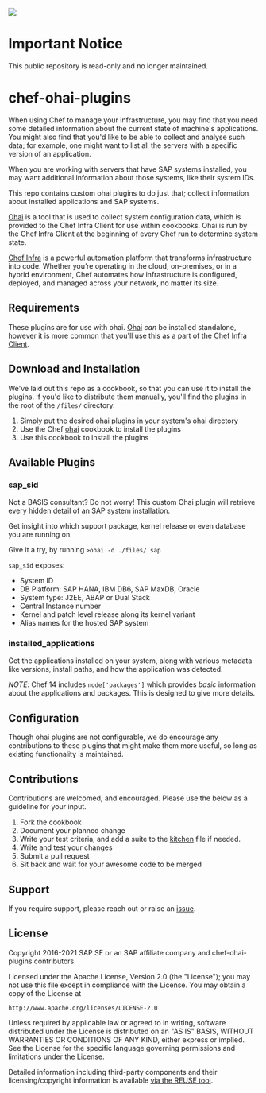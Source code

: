 ![](https://img.shields.io/badge/STATUS-NOT%20CURRENTLY%20MAINTAINED-red.svg?longCache=true&style=flat)

# Important Notice
This public repository is read-only and no longer maintained.

# chef-ohai-plugins

When using Chef to manage your infrastructure, you may find that you need some
detailed information about the current state of machine's applications.  You
might also find that you'd like to be able to collect and analyse such data; for
example, one might want to list all the servers with a specific version of an
application.

When you are working with servers that have SAP systems installed, you may want
additional information about those systems, like their system IDs.

This repo contains custom ohai plugins to do just that; collect information
about installed applications and SAP systems.

[Ohai](https://docs.chef.io/ohai.html) is a tool that is used to collect system
configuration data, which is provided to the Chef Infra Client for use within
cookbooks. Ohai is run by the Chef Infra Client at the beginning of every Chef
run to determine system state.

[Chef Infra](https://docs.chef.io/chef_overview.html) is a powerful automation
platform that transforms infrastructure into code. Whether you’re operating in
the cloud, on-premises, or in a hybrid environment, Chef automates how
infrastructure is configured, deployed, and managed across your network, no
matter its size.

## Requirements

These plugins are for use with ohai.
[Ohai](https://rubygems.org/gems/ohai/versions/14.8.11) _can_ be installed
standalone, however it is more common that you'll use this as a part of the
[Chef Infra Client](https://downloads.chef.io/).

## Download and Installation

We've laid out this repo as a cookbook, so that you can use it to install the
plugins. If you'd like to distribute them manually, you'll find the plugins in
the root of the `/files/` directory.

1. Simply put the desired ohai plugins in your system's ohai directory
1. Use the Chef [ohai](https://supermarket.chef.io/cookbooks/ohai) cookbook to
install the plugins
1. Use this cookbook to install the plugins

## Available Plugins

### sap_sid

Not a BASIS consultant? Do not worry! This custom Ohai plugin will retrieve
every hidden detail of an SAP system installation.

Get insight into which support package, kernel release or even database you are
running on.

Give it a try, by running `>ohai -d ./files/ sap`

`sap_sid` exposes:

- System ID
- DB Platform: SAP HANA, IBM DB6, SAP MaxDB, Oracle
- System type: J2EE, ABAP or Dual Stack
- Central Instance number
- Kernel and patch level release along its kernel variant
- Alias names for the hosted SAP system

### installed_applications

Get the applications installed on your system, along with various metadata like
versions, install paths, and how the application was detected.

*NOTE*: Chef 14 includes `node['packages']` which provides _basic_ information
about the applications and packages. This is designed to give more details.

## Configuration

Though ohai plugins are not configurable, we do encourage any contributions to
these plugins that might make them more useful, so long as existing
functionality is maintained.

## Contributions

Contributions are welcomed, and encouraged.  Please use the below as a guideline
for your input.

1. Fork the cookbook
1. Document your planned change
1. Write your test criteria, and add a suite to the [kitchen](.kitchen.yml) file
if needed.
1. Write and test your changes
1. Submit a pull request 
1. Sit back and wait for your awesome code to be merged

## Support

If you require support, please reach out or raise an
[issue](https://github.com/SAP/chef-ohai-plugins/issues).

## License

Copyright 2016-2021 SAP SE or an SAP affiliate company and chef-ohai-plugins contributors.

Licensed under the Apache License, Version 2.0 (the "License");
you may not use this file except in compliance with the License.
You may obtain a copy of the License at

    http://www.apache.org/licenses/LICENSE-2.0

Unless required by applicable law or agreed to in writing, software
distributed under the License is distributed on an "AS IS" BASIS,
WITHOUT WARRANTIES OR CONDITIONS OF ANY KIND, either express or implied.
See the License for the specific language governing permissions and
limitations under the License.

Detailed information including third-party components and their licensing/copyright information is available [via the REUSE tool](https://api.reuse.software/info/github.com/SAP/chef-ohai-plugins).
